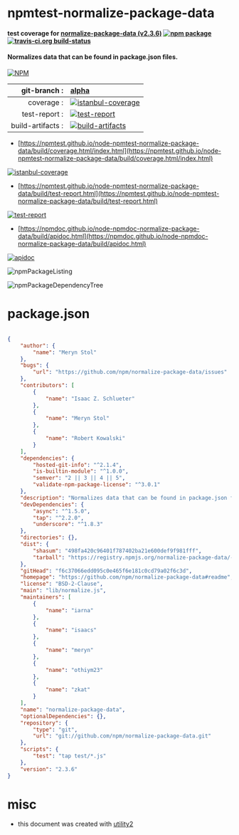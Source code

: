 # npmtest-normalize-package-data

#### test coverage for  [normalize-package-data (v2.3.6)](https://github.com/npm/normalize-package-data#readme)  [![npm package](https://img.shields.io/npm/v/npmtest-normalize-package-data.svg?style=flat-square)](https://www.npmjs.org/package/npmtest-normalize-package-data) [![travis-ci.org build-status](https://api.travis-ci.org/npmtest/node-npmtest-normalize-package-data.svg)](https://travis-ci.org/npmtest/node-npmtest-normalize-package-data)

#### Normalizes data that can be found in package.json files.

[![NPM](https://nodei.co/npm/normalize-package-data.png?downloads=true&downloadRank=true&stars=true)](https://www.npmjs.com/package/normalize-package-data)

| git-branch : | [alpha](https://github.com/npmtest/node-npmtest-normalize-package-data/tree/alpha)|
|--:|:--|
| coverage : | [![istanbul-coverage](https://npmtest.github.io/node-npmtest-normalize-package-data/build/coverage.badge.svg)](https://npmtest.github.io/node-npmtest-normalize-package-data/build/coverage.html/index.html)|
| test-report : | [![test-report](https://npmtest.github.io/node-npmtest-normalize-package-data/build/test-report.badge.svg)](https://npmtest.github.io/node-npmtest-normalize-package-data/build/test-report.html)|
| build-artifacts : | [![build-artifacts](https://npmtest.github.io/node-npmtest-normalize-package-data/glyphicons_144_folder_open.png)](https://github.com/npmtest/node-npmtest-normalize-package-data/tree/gh-pages/build)|

- [https://npmtest.github.io/node-npmtest-normalize-package-data/build/coverage.html/index.html](https://npmtest.github.io/node-npmtest-normalize-package-data/build/coverage.html/index.html)

[![istanbul-coverage](https://npmtest.github.io/node-npmtest-normalize-package-data/build/screenCapture.buildCi.browser.%252Ftmp%252Fbuild%252Fcoverage.lib.html.png)](https://npmtest.github.io/node-npmtest-normalize-package-data/build/coverage.html/index.html)

- [https://npmtest.github.io/node-npmtest-normalize-package-data/build/test-report.html](https://npmtest.github.io/node-npmtest-normalize-package-data/build/test-report.html)

[![test-report](https://npmtest.github.io/node-npmtest-normalize-package-data/build/screenCapture.buildCi.browser.%252Ftmp%252Fbuild%252Ftest-report.html.png)](https://npmtest.github.io/node-npmtest-normalize-package-data/build/test-report.html)

- [https://npmdoc.github.io/node-npmdoc-normalize-package-data/build/apidoc.html](https://npmdoc.github.io/node-npmdoc-normalize-package-data/build/apidoc.html)

[![apidoc](https://npmdoc.github.io/node-npmdoc-normalize-package-data/build/screenCapture.buildCi.browser.%252Ftmp%252Fbuild%252Fapidoc.html.png)](https://npmdoc.github.io/node-npmdoc-normalize-package-data/build/apidoc.html)

![npmPackageListing](https://npmtest.github.io/node-npmtest-normalize-package-data/build/screenCapture.npmPackageListing.svg)

![npmPackageDependencyTree](https://npmtest.github.io/node-npmtest-normalize-package-data/build/screenCapture.npmPackageDependencyTree.svg)



# package.json

```json

{
    "author": {
        "name": "Meryn Stol"
    },
    "bugs": {
        "url": "https://github.com/npm/normalize-package-data/issues"
    },
    "contributors": [
        {
            "name": "Isaac Z. Schlueter"
        },
        {
            "name": "Meryn Stol"
        },
        {
            "name": "Robert Kowalski"
        }
    ],
    "dependencies": {
        "hosted-git-info": "^2.1.4",
        "is-builtin-module": "^1.0.0",
        "semver": "2 || 3 || 4 || 5",
        "validate-npm-package-license": "^3.0.1"
    },
    "description": "Normalizes data that can be found in package.json files.",
    "devDependencies": {
        "async": "^1.5.0",
        "tap": "^2.2.0",
        "underscore": "^1.8.3"
    },
    "directories": {},
    "dist": {
        "shasum": "498fa420c96401f787402ba21e600def9f981fff",
        "tarball": "https://registry.npmjs.org/normalize-package-data/-/normalize-package-data-2.3.6.tgz"
    },
    "gitHead": "f6c37066edd095c0e465f6e181c0cd79a02f6c3d",
    "homepage": "https://github.com/npm/normalize-package-data#readme",
    "license": "BSD-2-Clause",
    "main": "lib/normalize.js",
    "maintainers": [
        {
            "name": "iarna"
        },
        {
            "name": "isaacs"
        },
        {
            "name": "meryn"
        },
        {
            "name": "othiym23"
        },
        {
            "name": "zkat"
        }
    ],
    "name": "normalize-package-data",
    "optionalDependencies": {},
    "repository": {
        "type": "git",
        "url": "git://github.com/npm/normalize-package-data.git"
    },
    "scripts": {
        "test": "tap test/*.js"
    },
    "version": "2.3.6"
}
```



# misc
- this document was created with [utility2](https://github.com/kaizhu256/node-utility2)
